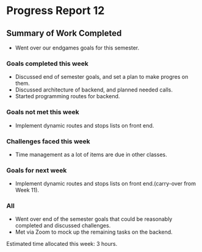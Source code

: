 # Progress Report 12

## Summary of Work Completed
- Went over our endgames goals for this semester.

### Goals completed this week
- Discussed end of semester goals, and set a plan to make progres on them.
- Discussed architecture of backend, and planned needed calls.
- Started programming routes for backend. 

### Goals not met this week
- Implement dynamic routes and stops lists on front end.

### Challenges faced this week
- Time management as a lot of items are due in other classes.

### Goals for next week
- Implement dynamic routes and stops lists on front end.(carry-over from Week 11).

### All
- Went over end of the semester goals that could be reasonably completed and discussed challenges.
- Met via Zoom to mock up the remaining tasks on the backend.

Estimated time allocated this week: 3 hours.

